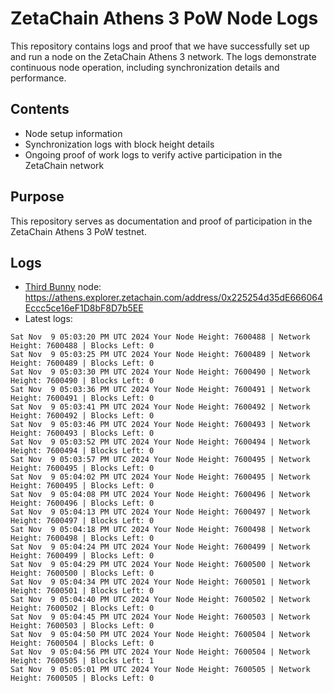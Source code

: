 # ZetaChain Athens 3 PoW Node Logs
This repository contains logs and proof that we have successfully set up and run a node on the ZetaChain Athens 3 network. The logs demonstrate continuous node operation, including synchronization details and performance.

## Contents
- Node setup information
- Synchronization logs with block height details
- Ongoing proof of work logs to verify active participation in the ZetaChain network

## Purpose
This repository serves as documentation and proof of participation in the ZetaChain Athens 3 PoW testnet.

## Logs

- [Third Bunny](https://thirdbunny.xyz/) node: https://athens.explorer.zetachain.com/address/0x225254d35dE666064Eccc5ce16eF1D8bF8D7b5EE
- Latest logs:
```
Sat Nov  9 05:03:20 PM UTC 2024 Your Node Height: 7600488 | Network Height: 7600488 | Blocks Left: 0
Sat Nov  9 05:03:25 PM UTC 2024 Your Node Height: 7600489 | Network Height: 7600489 | Blocks Left: 0
Sat Nov  9 05:03:30 PM UTC 2024 Your Node Height: 7600490 | Network Height: 7600490 | Blocks Left: 0
Sat Nov  9 05:03:36 PM UTC 2024 Your Node Height: 7600491 | Network Height: 7600491 | Blocks Left: 0
Sat Nov  9 05:03:41 PM UTC 2024 Your Node Height: 7600492 | Network Height: 7600492 | Blocks Left: 0
Sat Nov  9 05:03:46 PM UTC 2024 Your Node Height: 7600493 | Network Height: 7600493 | Blocks Left: 0
Sat Nov  9 05:03:52 PM UTC 2024 Your Node Height: 7600494 | Network Height: 7600494 | Blocks Left: 0
Sat Nov  9 05:03:57 PM UTC 2024 Your Node Height: 7600495 | Network Height: 7600495 | Blocks Left: 0
Sat Nov  9 05:04:02 PM UTC 2024 Your Node Height: 7600495 | Network Height: 7600495 | Blocks Left: 0
Sat Nov  9 05:04:08 PM UTC 2024 Your Node Height: 7600496 | Network Height: 7600496 | Blocks Left: 0
Sat Nov  9 05:04:13 PM UTC 2024 Your Node Height: 7600497 | Network Height: 7600497 | Blocks Left: 0
Sat Nov  9 05:04:18 PM UTC 2024 Your Node Height: 7600498 | Network Height: 7600498 | Blocks Left: 0
Sat Nov  9 05:04:24 PM UTC 2024 Your Node Height: 7600499 | Network Height: 7600499 | Blocks Left: 0
Sat Nov  9 05:04:29 PM UTC 2024 Your Node Height: 7600500 | Network Height: 7600500 | Blocks Left: 0
Sat Nov  9 05:04:34 PM UTC 2024 Your Node Height: 7600501 | Network Height: 7600501 | Blocks Left: 0
Sat Nov  9 05:04:40 PM UTC 2024 Your Node Height: 7600502 | Network Height: 7600502 | Blocks Left: 0
Sat Nov  9 05:04:45 PM UTC 2024 Your Node Height: 7600503 | Network Height: 7600503 | Blocks Left: 0
Sat Nov  9 05:04:50 PM UTC 2024 Your Node Height: 7600504 | Network Height: 7600504 | Blocks Left: 0
Sat Nov  9 05:04:56 PM UTC 2024 Your Node Height: 7600504 | Network Height: 7600505 | Blocks Left: 1
Sat Nov  9 05:05:01 PM UTC 2024 Your Node Height: 7600505 | Network Height: 7600505 | Blocks Left: 0
```
